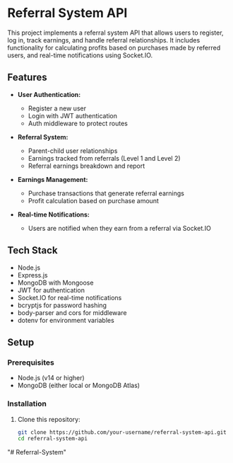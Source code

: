 # Referral System API

This project implements a referral system API that allows users to register, log in, track earnings, and handle referral relationships. It includes functionality for calculating profits based on purchases made by referred users, and real-time notifications using Socket.IO.

## Features

- **User Authentication:**
  - Register a new user
  - Login with JWT authentication
  - Auth middleware to protect routes

- **Referral System:**
  - Parent-child user relationships
  - Earnings tracked from referrals (Level 1 and Level 2)
  - Referral earnings breakdown and report

- **Earnings Management:**
  - Purchase transactions that generate referral earnings
  - Profit calculation based on purchase amount

- **Real-time Notifications:**
  - Users are notified when they earn from a referral via Socket.IO

## Tech Stack

- Node.js
- Express.js
- MongoDB with Mongoose
- JWT for authentication
- Socket.IO for real-time notifications
- bcryptjs for password hashing
- body-parser and cors for middleware
- dotenv for environment variables

## Setup

### Prerequisites

- Node.js (v14 or higher)
- MongoDB (either local or MongoDB Atlas)

### Installation

1. Clone this repository:

   ```bash
   git clone https://github.com/your-username/referral-system-api.git
   cd referral-system-api
"# Referral-System" 
